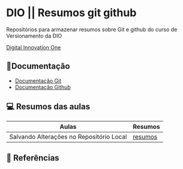 
# DIO || Resumos git github

Repositórios para armazenar resumos sobre Git e github do curso de Versionamento da DIO

[Digital Innovation One](https://www.dio.me)

## 📄Documentação
- [Documentação Git](https://git-scm.com/doc)
- [Documentação Github](https://docs.github.com/pt)

## 💻 Resumos das aulas

| Aulas  | Resumos |
| ------------- | ------------- |
| Salvando Alterações no Repositório Local  | [resumos](https://web.dio.me/course/versionamento-de-codigo-com-git-e-github/learning/599dd3dd-d189-474f-a55c-22f37b4472da?back=/track/potencia-tech-powered-ifood-ciencias-de-dados-com-python&tab=undefined&moduleId=undefined) |

## 🔎 Referências
